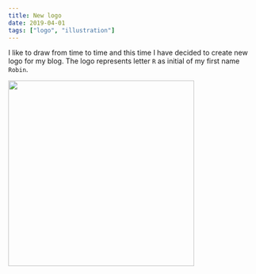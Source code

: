 ```yaml
---
title: New logo
date: 2019-04-01
tags: ["logo", "illustration"]
---
```


I like to draw from time to time and this time I have decided to create new logo for my blog.
The logo represents letter `R` as initial of my first name `Robin`.

<img src="https://zerodayz.gitlab.io/img/avatar-icon.png" width="375" height="375">